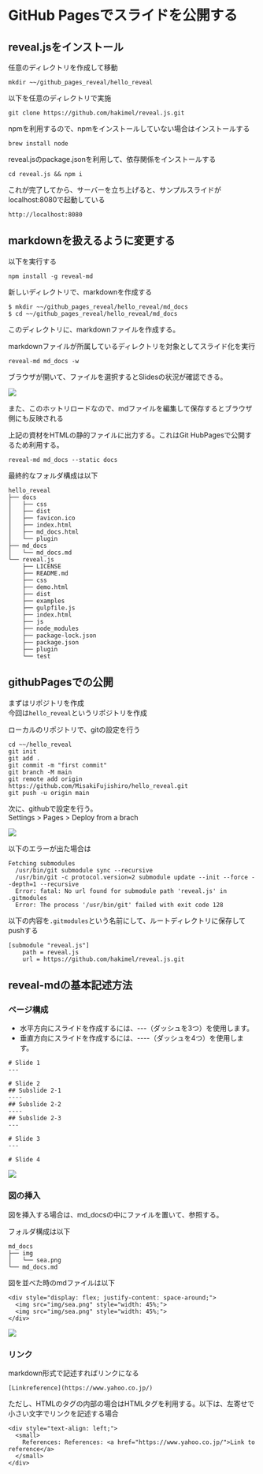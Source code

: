 # GitHub Pagesでスライドを公開する

## reveal.jsをインストール
任意のディレクトリを作成して移動
```
mkdir ~~/github_pages_reveal/hello_reveal
```

以下を任意のディレクトリで実施
```
git clone https://github.com/hakimel/reveal.js.git
```

npmを利用するので、npmをインストールしていない場合はインストールする
```
brew install node
```

reveal.jsのpackage.jsonを利用して、依存関係をインストールする
```
cd reveal.js && npm i
```

これが完了してから、サーバーを立ち上げると、サンプルスライドがlocalhost:8080で起動している
```
http://localhost:8080
```

## markdownを扱えるように変更する
以下を実行する
```
npm install -g reveal-md
```

新しいディレクトリで、markdownを作成する

```
$ mkdir ~~/github_pages_reveal/hello_reveal/md_docs
$ cd ~~/github_pages_reveal/hello_reveal/md_docs
```

このディレクトリに、markdownファイルを作成する。

markdownファイルが所属しているディレクトリを対象としてスライド化を実行
```
reveal-md md_docs -w
```

ブラウザが開いて、ファイルを選択するとSlidesの状況が確認できる。

![](img/reveal_images.png)

また、このホットリロードなので、mdファイルを編集して保存するとブラウザ側にも反映される

上記の資材をHTMLの静的ファイルに出力する。これはGit HubPagesで公開するため利用する。
```
reveal-md md_docs --static docs
```

最終的なフォルダ構成は以下
```
hello_reveal
├── docs
│   ├── css
│   ├── dist
│   ├── favicon.ico
│   ├── index.html
│   ├── md_docs.html
│   └── plugin
├── md_docs
│   └── md_docs.md
└── reveal.js
    ├── LICENSE
    ├── README.md
    ├── css
    ├── demo.html
    ├── dist
    ├── examples
    ├── gulpfile.js
    ├── index.html
    ├── js
    ├── node_modules
    ├── package-lock.json
    ├── package.json
    ├── plugin
    └── test

```

## githubPagesでの公開
まずはリポジトリを作成  
今回は`hello_reveal`というリポジトリを作成

ローカルのリポジトリで、gitの設定を行う
```
cd ~~/hello_reveal
git init
git add .
git commit -m "first commit"
git branch -M main
git remote add origin https://github.com/MisakiFujishiro/hello_reveal.git
git push -u origin main
```

次に、githubで設定を行う。  
Settings > Pages > Deploy from a brach 

![](img/reveal_github_setting.png)


以下のエラーが出た場合は
```
Fetching submodules
  /usr/bin/git submodule sync --recursive
  /usr/bin/git -c protocol.version=2 submodule update --init --force --depth=1 --recursive
  Error: fatal: No url found for submodule path 'reveal.js' in .gitmodules
  Error: The process '/usr/bin/git' failed with exit code 128
```

以下の内容を`.gitmodules`という名前にして、ルートディレクトリに保存してpushする
```
[submodule "reveal.js"]
    path = reveal.js
    url = https://github.com/hakimel/reveal.js.git
```





## reveal-mdの基本記述方法
### ページ構成

- 水平方向にスライドを作成するには、---（ダッシュを3つ）を使用します。
- 垂直方向にスライドを作成するには、----（ダッシュを4つ）を使用します。

```
# Slide 1
---

# Slide 2
## Subslide 2-1
----
## Subslide 2-2
----
## Subslide 2-3
---

# Slide 3
---

# Slide 4
```

![](img/reveal_slides.png)

### 図の挿入
図を挿入する場合は、md_docsの中にファイルを置いて、参照する。

フォルダ構成は以下
```
md_docs
├── img
│   └── sea.png
└── md_docs.md
```


図を並べた時のmdファイルは以下
```
<div style="display: flex; justify-content: space-around;">
  <img src="img/sea.png" style="width: 45%;">
  <img src="img/sea.png" style="width: 45%;">
</div>
```
![](img/reveal_add_images.png)

### リンク
markdown形式で記述すればリンクになる
```
[Linkreference](https://www.yahoo.co.jp/)
```

ただし、HTMLのタグの内部の場合はHTMLタグを利用する。以下は、左寄せで小さい文字でリンクを記述する場合

```
<div style="text-align: left;">
  <small>
    References: References: <a href="https://www.yahoo.co.jp/">Link to reference</a>
  </small>
</div>

```